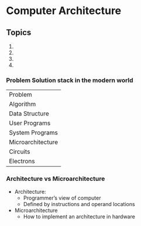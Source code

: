# Computer Architecture

## Topics
1.
2.
3.
4.
### Problem Solution stack in the modern world
<table>
<tr>
    <td>Problem</td>
</tr>
<tr>
    <td>Algorithm</td>
</tr>
<tr>
    <td>Data Structure</td>
</tr>
<tr>
    <td>User Programs</td>
</tr>
<tr>
    <td>System Programs</td>
</tr>
<tr>
    <td>Microarchitecture</td>
</tr>
<tr>
    <td>Circuits</td>
</tr>
<tr>
    <td>Electrons</td>
</tr>
</table>

### Architecture vs Microarchitecture
* Architecture:
   * Programmer’s view of computer
   * Defined by instructions and operand locations
* Microarchitecture
   * How to implement an architecture in hardware
